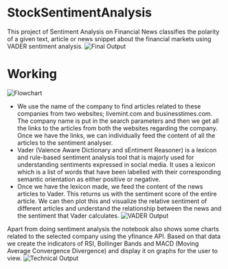 # StockSentimentAnalysis
This project of Sentiment Analysis on Financial News classifies the polarity of a given text, article or news snippet about the financial markets using VADER sentiment analysis. 
![Final Output](https://drive.google.com/uc?export=view&id=15aBMVSkrBIZfk1dU28hFuaiYlZjVNOYv)

# Working 
![Flowchart](https://drive.google.com/uc?export=view&id=1oygJPP-cJkCeqdQCVPqG4QRHAtC7gihA)

* We use the name of the company to find articles related to these companies from two websites; livemint.com and businesstimes.com. The company name is put in the search parameters and then we get all the links to the articles from both the websites regarding the company. Once we have the links, we can individually feed the content of all the articles to the sentiment analyser.
* Vader (Valence Aware Dictionary and sEntiment Reasoner) is a lexicon and rule-based sentiment analysis tool that is majorly used for understanding sentiments expressed in social media. It uses a lexicon which is a list of words that have been labelled with their corresponding semantic orientation as either positive or negative.
* Once we have the lexicon made, we feed the content of the news articles to Vader. This returns us with the sentiment score of the entire article. We can then plot this and visualize the relative sentiment of different articles and understand the relationship between the news and the sentiment that Vader calculates. 
![VADER Output](https://drive.google.com/uc?export=view&id=1jgoJdXpOBU4nr2t6siPft8Bu9hPJ8jO3)

Apart from doing sentiment analysis the notebook also shows some charts related to the selected company using the yfinance API. Based on that data we create the indicators of RSI, Bollinger Bands and MACD (Moving Average Convergence Divergence) and display it on graphs for the user to view. 
![Technical Output](https://drive.google.com/uc?export=view&id=1j0997G5rdDgbXfypuTK-IUtKgg9fkYA5)
